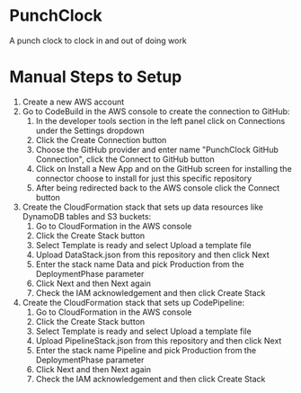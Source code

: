 # PunchClock
A punch clock to clock in and out of doing work

# Manual Steps to Setup
1. Create a new AWS account
2. Go to CodeBuild in the AWS console to create the connection to GitHub:
   1. In the developer tools section in the left panel click on Connections under the Settings dropdown
   2. Click the Create Connection button
   3. Choose the GitHub provider and enter name "PunchClock GitHub Connection", click the Connect to GitHub button
   4. Click on Install a New App and on the GitHub screen for installing the connector choose to install for just this specific repository
   5. After being redirected back to the AWS console click the Connect button
3. Create the CloudFormation stack that sets up data resources like DynamoDB tables and S3 buckets:
   1. Go to CloudFormation in the AWS console
   2. Click the Create Stack button
   3. Select Template is ready and select Upload a template file
   4. Upload DataStack.json from this repository and then click Next
   5. Enter the stack name Data and pick Production from the DeploymentPhase parameter
   6. Click Next and then Next again
   7. Check the IAM acknowledgement and then click Create Stack
3. Create the CloudFormation stack that sets up CodePipeline:
   1. Go to CloudFormation in the AWS console
   2. Click the Create Stack button
   3. Select Template is ready and select Upload a template file
   4. Upload PipelineStack.json from this repository and then click Next
   5. Enter the stack name Pipeline and pick Production from the DeploymentPhase parameter
   6. Click Next and then Next again
   7. Check the IAM acknowledgement and then click Create Stack
